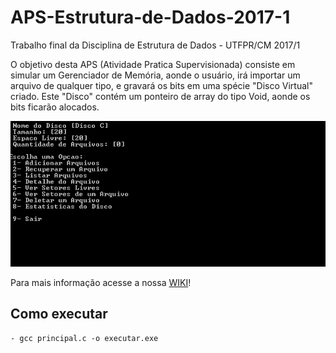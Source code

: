 # APS-Estrutura-de-Dados-2017-1
Trabalho final da Disciplina de Estrutura de Dados - UTFPR/CM 2017/1

O objetivo desta APS (Atividade Pratica Supervisionada) consiste em simular um Gerenciador de Memória, aonde o usuário, irá importar um arquivo de qualquer tipo, e gravará os bits em uma spécie "Disco Virtual" criado. Este "Disco" contém um ponteiro de array do tipo Void, aonde os bits ficarão alocados.


![](https://github.com/Jmallone/APS-Estrutura-de-Dados-2017-1/blob/master/myGIf.gif)


Para mais informação acesse a nossa [WIKI](https://github.com/Jmallone/APS-Estrutura-de-Dados-2017-1/wiki)!

## Como executar
	- gcc principal.c -o executar.exe
